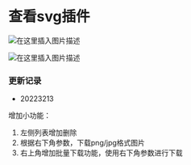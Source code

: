 # 查看svg插件

![在这里插入图片描述](https://img-blog.csdnimg.cn/79fbcd8aca9f4524b795d38d99f4a9c0.png)

![在这里插入图片描述](https://img-blog.csdnimg.cn/549e98c2f2484a849c1b118844926a0c.png)

### 更新记录

- 20223213

增加小功能：
1. 左侧列表增加删除
2. 根据右下角参数，下载png/jpg格式图片
3. 右上角增加批量下载功能，使用右下角参数进行下载
